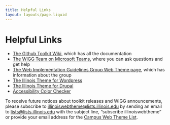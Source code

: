 ```yaml
---
title: Helpful Links
layout: layouts/page.liquid
---
```

# Helpful Links

* <a href="https://go.illinois.edu/webtoolkit">The Github Toolkit Wiki</a>, which has all the documentation
* <a href="https://go.illinois.edu/WIGGTeam">The WIGG Team on Microsoft Teams</a>, where you can ask questions and get help
* <a href="https://webtheme.illinois.edu/">The Web Implementation Guidelines Group Web Theme page</a>, which has information about the group
* <a href="https://wordpress.webtheme.illinois.edu/">The Illinois Theme for Wordpress</a>
* <a href="https://drupal.webtheme.illinois.edu/">The Illinois Theme for Drupal</a>
* <a href="/colorcheck/index.html">Accessibility Color Checker</a>

To receive future notices about toolkit releases and WIGG announcements, please subscribe to illinoiswebtheme@lists.illinois.edu by sending an email to lists@lists.illinois.edu with the subject line, “subscribe illinoiswebtheme” or provide your email address for the <a href="https://lists.illinois.edu/lists/subscribe/illinoiswebtheme">Campus Web Theme List</a>.
